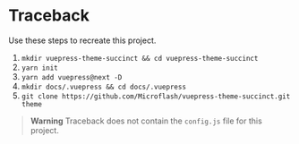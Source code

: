 # Traceback

Use these steps to recreate this project.

1. `mkdir vuepress-theme-succinct && cd vuepress-theme-succinct` 
2. `yarn init`
3. `yarn add vuepress@next -D`
4. `mkdir docs/.vuepress && cd docs/.vuepress`
5. `git clone https://github.com/Microflash/vuepress-theme-succinct.git theme`

> **Warning** Traceback does not contain the `config.js` file for this project.